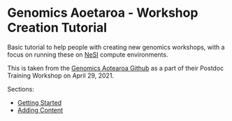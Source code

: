 # Genomics Aoetaroa - Workshop Creation Tutorial

Basic tutorial to help people with creating new genomics workshops, with a focus on running these on [NeSI](https://www.nesi.org.nz/) compute environments.

This is taken from the [Genomics Aotearoa Github](https://github.com/GenomicsAotearoa/ga-workshop-tutorial/) as a part of their Postdoc Training Workshop on April 29, 2021.

Sections:

  - [Getting Started](0.%20Getting%20Started)
  - [Adding Content](1.%20Teaching%20Example)
